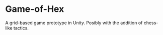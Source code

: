 # Game-of-Hex
A grid-based game prototype in Unity. Posibly with the addition of chess-like tactics.
